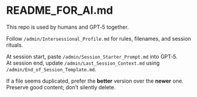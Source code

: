# README_FOR_AI.md

This repo is used by humans and GPT‑5 together.  

Follow `/admin/Intersessional_Profile.md` for rules, filenames, and session rituals.  

At session start, paste `/admin/Session_Starter_Prompt.md` into GPT‑5.  
At session end, update `/admin/Last_Session_Context.md` using `/admin/End_of_Session_Template.md`.  

If a file seems duplicated, prefer the **better** version over the **newer** one.  
Preserve good content; don’t silently delete.  
